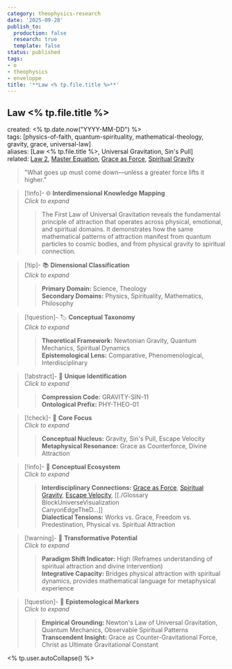 ```yaml
---
category: theophysics-research
date: '2025-09-28'
publish_to:
  production: false
  research: true
  template: false
status: published
tags:
- o
- theophysics
- enveloppe
title: '**Law <% tp.file.title %>**'
---
```

   
## **Law <% tp.file.title %>**     
created: <% tp.date.now("YYYY-MM-DD") %>     
tags: [physics-of-faith, quantum-spirituality, mathematical-theology, gravity, grace, universal-law]     
aliases: [Law <% tp.file.title %>, Universal Gravitation, Sin's Pull]     
related: [Law 2](Claude%20Laws/00_INBOX_FROM_DAVID/Untitled/Law%202.md), [Master Equation](Trinity/Master_Equation/Master%20Equation.md), [Grace as Force](Grace%20as%20Force.md), [Spiritual Gravity](Spiritual%20Gravity.md)   
   
> "What goes up must come down—unless a greater force lifts it higher."   
   
> [!info]- 🌐 **Interdimensional Knowledge Mapping**     
> _Click to expand_     
> > The First Law of Universal Gravitation reveals the fundamental principle of attraction that operates across physical, emotional, and spiritual domains. It demonstrates how the same mathematical patterns of attraction manifest from quantum particles to cosmic bodies, and from physical gravity to spiritual connection.   
   
> [!tip]- 📚 **Dimensional Classification**     
> _Click to expand_     
> > **Primary Domain:** Science, Theology     
> > **Secondary Domains:** Physics, Spirituality, Mathematics, Philosophy     
   
> [!question]- 🏷️ **Conceptual Taxonomy**     
> _Click to expand_     
> > **Theoretical Framework:** Newtonian Gravity, Quantum Mechanics, Spiritual Dynamics     
> > **Epistemological Lens:** Comparative, Phenomenological, Interdisciplinary     
   
> [!abstract]- 🔐 **Unique Identification**     
> _Click to expand_     
> > **Compression Code:** GRAVITY-SIN-11     
> > **Ontological Prefix:** PHY-THEO-01     
   
> [!check]- 🎯 **Core Focus**     
> _Click to expand_     
> > **Conceptual Nucleus:** Gravity, Sin's Pull, Escape Velocity     
> > **Metaphysical Resonance:** Grace as Counterforce, Divine Attraction     
   
> [!info]- 🔗 **Conceptual Ecosystem**     
> _Click to expand_     
> > **Interdisciplinary Connections:** [Grace as Force](Grace%20as%20Force.md), [Spiritual Gravity](Spiritual%20Gravity.md), [Escape Velocity](Loose%20MD/Escape%20Velocity.md), [[./Glossary   
BlockUniverseVisualization   
CanyonEdgeTheD...]]     
> > **Dialectical Tensions:** Works vs. Grace, Freedom vs. Predestination, Physical vs. Spiritual Attraction     
   
> [!warning]- 🌱 **Transformative Potential**     
> _Click to expand_     
> > **Paradigm Shift Indicator:** High (Reframes understanding of spiritual attraction and divine intervention)     
> > **Integrative Capacity:** Bridges physical attraction with spiritual dynamics, provides mathematical language for metaphysical experience     
   
> [!question]- 🧭 **Epistemological Markers**     
> _Click to expand_     
> > **Empirical Grounding:** Newton's Law of Universal Gravitation, Quantum Mechanics, Observable Spiritual Patterns     
> > **Transcendent Insight:** Grace as Counter-Gravitational Force, Christ as Ultimate Gravitational Constant     
   
<% tp.user.autoCollapse() %>